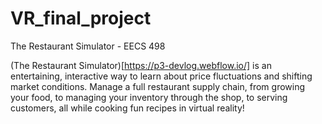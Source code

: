 # VR_final_project
The Restaurant Simulator - EECS 498 

(The Restaurant Simulator)[https://p3-devlog.webflow.io/] is an entertaining, interactive way to learn about price fluctuations and 
shifting market conditions. Manage a full restaurant supply chain, from growing your food, to
managing your inventory through the shop, to serving customers, all while cooking fun recipes in 
virtual reality!
